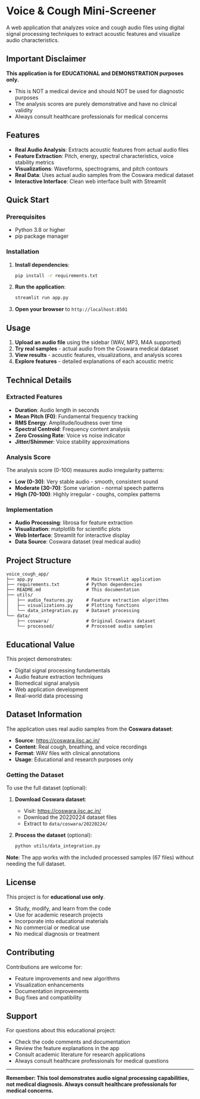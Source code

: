 # Voice & Cough Mini-Screener

A web application that analyzes voice and cough audio files using digital signal processing techniques to extract acoustic features and visualize audio characteristics.

## Important Disclaimer

**This application is for EDUCATIONAL and DEMONSTRATION purposes only.**

- This is NOT a medical device and should NOT be used for diagnostic purposes
- The analysis scores are purely demonstrative and have no clinical validity
- Always consult healthcare professionals for medical concerns

## Features

- **Real Audio Analysis**: Extracts acoustic features from actual audio files
- **Feature Extraction**: Pitch, energy, spectral characteristics, voice stability metrics
- **Visualizations**: Waveforms, spectrograms, and pitch contours
- **Real Data**: Uses actual audio samples from the Coswara medical dataset
- **Interactive Interface**: Clean web interface built with Streamlit

## Quick Start

### Prerequisites
- Python 3.8 or higher
- pip package manager

### Installation

1. **Install dependencies**:
   ```bash
   pip install -r requirements.txt
   ```

2. **Run the application**:
   ```bash
   streamlit run app.py
   ```

3. **Open your browser** to `http://localhost:8501`

## Usage

1. **Upload an audio file** using the sidebar (WAV, MP3, M4A supported)
2. **Try real samples** - actual audio from the Coswara medical dataset
3. **View results** - acoustic features, visualizations, and analysis scores
4. **Explore features** - detailed explanations of each acoustic metric

## Technical Details

### Extracted Features
- **Duration**: Audio length in seconds
- **Mean Pitch (F0)**: Fundamental frequency tracking
- **RMS Energy**: Amplitude/loudness over time
- **Spectral Centroid**: Frequency content analysis
- **Zero Crossing Rate**: Voice vs noise indicator
- **Jitter/Shimmer**: Voice stability approximations

### Analysis Score
The analysis score (0-100) measures audio irregularity patterns:
- **Low (0-30)**: Very stable audio - smooth, consistent sound
- **Moderate (30-70)**: Some variation - normal speech patterns
- **High (70-100)**: Highly irregular - coughs, complex patterns

### Implementation
- **Audio Processing**: librosa for feature extraction
- **Visualization**: matplotlib for scientific plots
- **Web Interface**: Streamlit for interactive display
- **Data Source**: Coswara dataset (real medical audio)

## Project Structure

```
voice_cough_app/
├── app.py                    # Main Streamlit application
├── requirements.txt          # Python dependencies
├── README.md                 # This documentation
├── utils/
│   ├── audio_features.py     # Feature extraction algorithms
│   ├── visualizations.py     # Plotting functions
│   └── data_integration.py   # Dataset processing
└── data/
    ├── coswara/              # Original Coswara dataset
    └── processed/            # Processed audio samples
```

## Educational Value

This project demonstrates:
- Digital signal processing fundamentals
- Audio feature extraction techniques
- Biomedical signal analysis
- Web application development
- Real-world data processing

## Dataset Information

The application uses real audio samples from the **Coswara dataset**:
- **Source**: https://coswara.iisc.ac.in/
- **Content**: Real cough, breathing, and voice recordings
- **Format**: WAV files with clinical annotations
- **Usage**: Educational and research purposes only

### Getting the Dataset

To use the full dataset (optional):

1. **Download Coswara dataset**:
   - Visit: https://coswara.iisc.ac.in/
   - Download the 20220224 dataset files
   - Extract to `data/coswara/20220224/`

2. **Process the dataset** (optional):
   ```bash
   python utils/data_integration.py
   ```

**Note**: The app works with the included processed samples (67 files) without needing the full dataset.

## License

This project is for **educational use only**.
- Study, modify, and learn from the code
- Use for academic research projects
- Incorporate into educational materials
- No commercial or medical use
- No medical diagnosis or treatment

## Contributing

Contributions are welcome for:
- Feature improvements and new algorithms
- Visualization enhancements
- Documentation improvements
- Bug fixes and compatibility

## Support

For questions about this educational project:
- Check the code comments and documentation
- Review the feature explanations in the app
- Consult academic literature for research applications
- Always consult healthcare professionals for medical questions

---

**Remember: This tool demonstrates audio signal processing capabilities, not medical diagnosis. Always consult healthcare professionals for medical concerns.**